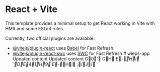 # React + Vite

This template provides a minimal setup to get React working in Vite with HMR and some ESLint rules.

Currently, two official plugins are available:

- [@vitejs/plugin-react](https://github.com/vitejs/vite-plugin-react/blob/main/packages/plugin-react/README.md) uses [Babel](https://babeljs.io/) for Fast Refresh
- [@vitejs/plugin-react-swc](https://github.com/vitejs/vite-plugin-react-swc) uses [SWC](https://swc.rs/) for Fast Refresh
#   w i e p s - a p p  
 U p d a t e d   c o n t e n t  
 U p d a t e d   c o n t e n t  
 G0'  GH  E-*HI  'DE41H9 
 E-*HI  ,/J/ 
 